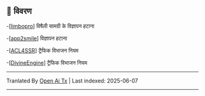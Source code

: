## 📃 विवरण
-[[limbopro](https://github.com/axtyet/Quan-X/tree/main/limbopro)]   विषैली सामग्री के विज्ञापन हटाना

-[[app2smile](https://github.com/axtyet/Quan-X/tree/main/app2smile)] विज्ञापन हटाना

-[[ACL4SSR](https://github.com/axtyet/Quan-X/tree/main/ACL4SSR)] ट्रैफिक विभाजन नियम

-[[DivineEngine](https://github.com/axtyet/Quan-X/tree/main/DivineEngine)] ट्रैफिक विभाजन नियम

---

Tranlated By [Open Ai Tx](https://github.com/OpenAiTx/OpenAiTx) | Last indexed: 2025-06-07

---